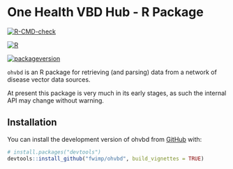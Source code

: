 One Health VBD Hub - R Package
================

<!-- README.md is generated from README.Rmd. Please edit that file -->
<!-- Build with devtools::build_readme() -->
<!-- # One Health VBD Hub - R Package -->
<!-- badges: start -->

[![R-CMD-check](https://github.com/fwimp/ohvbd/actions/workflows/R-CMD-check.yaml/badge.svg)](https://github.com/fwimp/ohvbd/actions/workflows/R-CMD-check.yaml)

[![R](https://img.shields.io/badge/R%3E%3D-2.10-6666ff.svg)](https://cran.r-project.org/)

[![packageversion](https://img.shields.io/badge/Package%20version-0.2.5-orange.svg?style=flat-square)](commits/master)
<!-- badges: end -->

`ohvbd` is an R package for retrieving (and parsing) data from a network
of disease vector data sources.

At present this package is very much in its early stages, as such the
internal API may change without warning.

## Installation

You can install the development version of ohvbd from
[GitHub](https://github.com/) with:

``` r
# install.packages("devtools")
devtools::install_github("fwimp/ohvbd", build_vignettes = TRUE)
```

